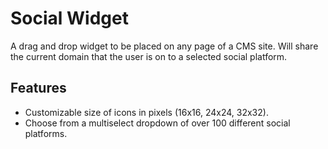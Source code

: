 # Social Widget
A drag and drop widget to be placed on any page of a CMS site. Will share the current domain that the user is on to a selected social platform.

## Features
- Customizable size of icons in pixels (16x16, 24x24, 32x32).
- Choose from a multiselect dropdown of over 100 different social platforms.
